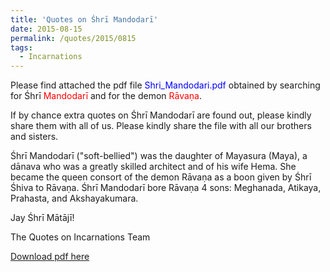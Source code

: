 ```yaml
---
title: 'Quotes on Śhrī Mandodarī'
date: 2015-08-15
permalink: /quotes/2015/0815
tags:
  - Incarnations
---
```


Please find attached the pdf file <font color="blue">Shri_Mandodari.pdf</font> obtained by searching for Śhrī <font color="red">Mandodarī</font> and for the demon <font color="red">Rāvaṇa</font>.   

If by chance extra quotes on Śhrī Mandodarī are found out, please kindly share them with all of us. Please kindly share the file with all our brothers and sisters.

Śhrī Mandodarī ("soft-bellied") was the daughter of Mayasura (Maya), a dānava who was a greatly skilled architect and of his wife Hema. She became the queen consort of the demon Rāvaṇa as a boon given by Śhrī Śhiva to Rāvaṇa.  Śhrī Mandodarī bore Rāvaṇa 4 sons: Meghanada, Atikaya, Prahasta, and Akshayakumara.

Jay Śhrī Mātājī!  

The Quotes on Incarnations Team  

[Download pdf here](http://seven-teams.github.io/files/Shri_Mandodari.pdf)